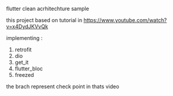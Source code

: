 flutter clean acrhitechture sample

this project based on tutorial in https://www.youtube.com/watch?v=x4DydJKVvQk

implementing :
1. retrofit
2. dio
3. get_it
4. flutter_bloc
5. freezed

the brach represent check point in thats video

